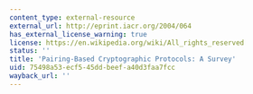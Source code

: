 ```yaml
---
content_type: external-resource
external_url: http://eprint.iacr.org/2004/064
has_external_license_warning: true
license: https://en.wikipedia.org/wiki/All_rights_reserved
status: ''
title: 'Pairing-Based Cryptographic Protocols: A Survey'
uid: 75498a53-ecf5-45dd-beef-a40d3faa7fcc
wayback_url: ''
---
```

